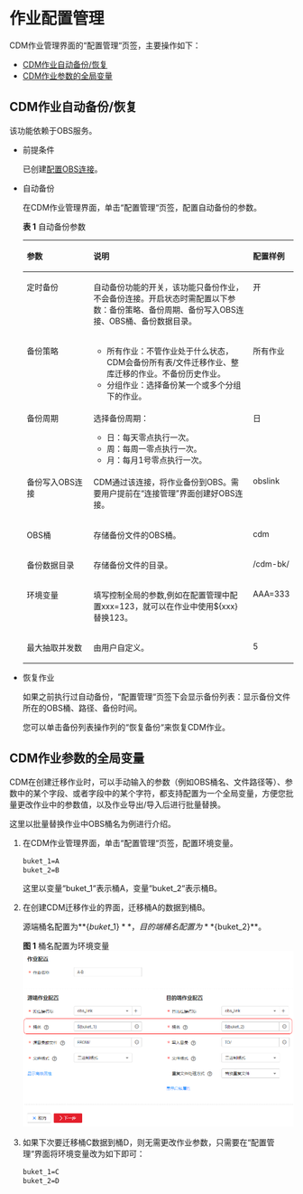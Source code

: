 # 作业配置管理<a name="dgc_01_0083"></a>

CDM作业管理界面的“配置管理“页签，主要操作如下：

-   [CDM作业自动备份/恢复](#zh-cn_topic_0173586861_section11184152932110)
-   [CDM作业参数的全局变量](#zh-cn_topic_0173586861_section10589151615203)

## CDM作业自动备份/恢复<a name="zh-cn_topic_0173586861_section11184152932110"></a>

该功能依赖于OBS服务。

-   前提条件

    已创建[配置OBS连接](配置OBS连接.md#dgc_01_0045)。

-   自动备份

    在CDM作业管理界面，单击“配置管理“页签，配置自动备份的参数。

    **表 1**  自动备份参数

    <a name="zh-cn_topic_0173586861_table1171092714397"></a>
    <table><thead align="left"><tr id="zh-cn_topic_0173586861_row197111127123910"><th class="cellrowborder" valign="top" width="25%" id="mcps1.2.4.1.1"><p id="zh-cn_topic_0173586861_p571112276391"><a name="zh-cn_topic_0173586861_p571112276391"></a><a name="zh-cn_topic_0173586861_p571112276391"></a>参数</p>
    </th>
    <th class="cellrowborder" valign="top" width="60%" id="mcps1.2.4.1.2"><p id="zh-cn_topic_0173586861_p107111127113910"><a name="zh-cn_topic_0173586861_p107111127113910"></a><a name="zh-cn_topic_0173586861_p107111127113910"></a>说明</p>
    </th>
    <th class="cellrowborder" valign="top" width="15%" id="mcps1.2.4.1.3"><p id="zh-cn_topic_0173586861_p7711527133912"><a name="zh-cn_topic_0173586861_p7711527133912"></a><a name="zh-cn_topic_0173586861_p7711527133912"></a>配置样例</p>
    </th>
    </tr>
    </thead>
    <tbody><tr id="zh-cn_topic_0173586861_row1871112717396"><td class="cellrowborder" valign="top" width="25%" headers="mcps1.2.4.1.1 "><p id="zh-cn_topic_0173586861_p197111627143917"><a name="zh-cn_topic_0173586861_p197111627143917"></a><a name="zh-cn_topic_0173586861_p197111627143917"></a>定时备份</p>
    </td>
    <td class="cellrowborder" valign="top" width="60%" headers="mcps1.2.4.1.2 "><p id="zh-cn_topic_0173586861_p0711142714395"><a name="zh-cn_topic_0173586861_p0711142714395"></a><a name="zh-cn_topic_0173586861_p0711142714395"></a>自动备份功能的开关，该功能只备份作业，不会备份连接。开启状态时需配置以下参数：备份策略、备份周期、备份写入OBS连接、OBS桶、备份数据目录。</p>
    </td>
    <td class="cellrowborder" valign="top" width="15%" headers="mcps1.2.4.1.3 "><p id="zh-cn_topic_0173586861_p7711172783913"><a name="zh-cn_topic_0173586861_p7711172783913"></a><a name="zh-cn_topic_0173586861_p7711172783913"></a>开</p>
    </td>
    </tr>
    <tr id="zh-cn_topic_0173586861_row10711132712394"><td class="cellrowborder" valign="top" width="25%" headers="mcps1.2.4.1.1 "><p id="zh-cn_topic_0173586861_p1671117278391"><a name="zh-cn_topic_0173586861_p1671117278391"></a><a name="zh-cn_topic_0173586861_p1671117278391"></a>备份策略</p>
    </td>
    <td class="cellrowborder" valign="top" width="60%" headers="mcps1.2.4.1.2 "><a name="zh-cn_topic_0173586861_ul92471011164220"></a><a name="zh-cn_topic_0173586861_ul92471011164220"></a><ul id="zh-cn_topic_0173586861_ul92471011164220"><li>所有作业：不管作业处于什么状态，CDM会备份所有表/文件迁移作业、整库迁移的作业。不备份历史作业。</li><li>分组作业：选择备份某一个或多个分组下的作业。</li></ul>
    </td>
    <td class="cellrowborder" valign="top" width="15%" headers="mcps1.2.4.1.3 "><p id="zh-cn_topic_0173586861_p87115274391"><a name="zh-cn_topic_0173586861_p87115274391"></a><a name="zh-cn_topic_0173586861_p87115274391"></a>所有作业</p>
    </td>
    </tr>
    <tr id="zh-cn_topic_0173586861_row1071112714399"><td class="cellrowborder" valign="top" width="25%" headers="mcps1.2.4.1.1 "><p id="zh-cn_topic_0173586861_p15711172715393"><a name="zh-cn_topic_0173586861_p15711172715393"></a><a name="zh-cn_topic_0173586861_p15711172715393"></a>备份周期</p>
    </td>
    <td class="cellrowborder" valign="top" width="60%" headers="mcps1.2.4.1.2 "><p id="zh-cn_topic_0173586861_p81294539536"><a name="zh-cn_topic_0173586861_p81294539536"></a><a name="zh-cn_topic_0173586861_p81294539536"></a>选择备份周期：</p>
    <a name="zh-cn_topic_0173586861_ul1653311217541"></a><a name="zh-cn_topic_0173586861_ul1653311217541"></a><ul id="zh-cn_topic_0173586861_ul1653311217541"><li>日：每天零点执行一次。</li><li>周：每周一零点执行一次。</li><li>月：每月1号零点执行一次。</li></ul>
    </td>
    <td class="cellrowborder" valign="top" width="15%" headers="mcps1.2.4.1.3 "><p id="zh-cn_topic_0173586861_p571117272397"><a name="zh-cn_topic_0173586861_p571117272397"></a><a name="zh-cn_topic_0173586861_p571117272397"></a>日</p>
    </td>
    </tr>
    <tr id="zh-cn_topic_0173586861_row167111627113919"><td class="cellrowborder" valign="top" width="25%" headers="mcps1.2.4.1.1 "><p id="zh-cn_topic_0173586861_p47111527173910"><a name="zh-cn_topic_0173586861_p47111527173910"></a><a name="zh-cn_topic_0173586861_p47111527173910"></a>备份写入OBS连接</p>
    </td>
    <td class="cellrowborder" valign="top" width="60%" headers="mcps1.2.4.1.2 "><p id="zh-cn_topic_0173586861_p13711172703917"><a name="zh-cn_topic_0173586861_p13711172703917"></a><a name="zh-cn_topic_0173586861_p13711172703917"></a>CDM通过该连接，将作业备份到OBS。需要用户提前在<span class="wintitle" id="zh-cn_topic_0173586861_wintitle133211713347"><a name="zh-cn_topic_0173586861_wintitle133211713347"></a><a name="zh-cn_topic_0173586861_wintitle133211713347"></a>“连接管理”</span>界面创建好OBS连接。</p>
    </td>
    <td class="cellrowborder" valign="top" width="15%" headers="mcps1.2.4.1.3 "><p id="zh-cn_topic_0173586861_p13711427183914"><a name="zh-cn_topic_0173586861_p13711427183914"></a><a name="zh-cn_topic_0173586861_p13711427183914"></a>obslink</p>
    </td>
    </tr>
    <tr id="zh-cn_topic_0173586861_row157111827183917"><td class="cellrowborder" valign="top" width="25%" headers="mcps1.2.4.1.1 "><p id="zh-cn_topic_0173586861_p3711827153911"><a name="zh-cn_topic_0173586861_p3711827153911"></a><a name="zh-cn_topic_0173586861_p3711827153911"></a>OBS桶</p>
    </td>
    <td class="cellrowborder" valign="top" width="60%" headers="mcps1.2.4.1.2 "><p id="zh-cn_topic_0173586861_p117111127143910"><a name="zh-cn_topic_0173586861_p117111127143910"></a><a name="zh-cn_topic_0173586861_p117111127143910"></a>存储备份文件的OBS桶。</p>
    </td>
    <td class="cellrowborder" valign="top" width="15%" headers="mcps1.2.4.1.3 "><p id="zh-cn_topic_0173586861_p197111274394"><a name="zh-cn_topic_0173586861_p197111274394"></a><a name="zh-cn_topic_0173586861_p197111274394"></a>cdm</p>
    </td>
    </tr>
    <tr id="zh-cn_topic_0173586861_row1773141612417"><td class="cellrowborder" valign="top" width="25%" headers="mcps1.2.4.1.1 "><p id="zh-cn_topic_0173586861_p6774171614418"><a name="zh-cn_topic_0173586861_p6774171614418"></a><a name="zh-cn_topic_0173586861_p6774171614418"></a>备份数据目录</p>
    </td>
    <td class="cellrowborder" valign="top" width="60%" headers="mcps1.2.4.1.2 "><p id="zh-cn_topic_0173586861_p67741316154117"><a name="zh-cn_topic_0173586861_p67741316154117"></a><a name="zh-cn_topic_0173586861_p67741316154117"></a>存储备份文件的目录。</p>
    </td>
    <td class="cellrowborder" valign="top" width="15%" headers="mcps1.2.4.1.3 "><p id="zh-cn_topic_0173586861_p8732759143520"><a name="zh-cn_topic_0173586861_p8732759143520"></a><a name="zh-cn_topic_0173586861_p8732759143520"></a>/cdm-bk/</p>
    </td>
    </tr>
    <tr id="zh-cn_topic_0173586861_row161792941813"><td class="cellrowborder" valign="top" width="25%" headers="mcps1.2.4.1.1 "><p id="zh-cn_topic_0173586861_p1018132920186"><a name="zh-cn_topic_0173586861_p1018132920186"></a><a name="zh-cn_topic_0173586861_p1018132920186"></a>环境变量</p>
    </td>
    <td class="cellrowborder" valign="top" width="60%" headers="mcps1.2.4.1.2 "><p id="zh-cn_topic_0173586861_p918132961819"><a name="zh-cn_topic_0173586861_p918132961819"></a><a name="zh-cn_topic_0173586861_p918132961819"></a>填写控制全局的参数,例如在配置管理中配置xxx=123，就可以在作业中使用${xxx}替换123。</p>
    </td>
    <td class="cellrowborder" valign="top" width="15%" headers="mcps1.2.4.1.3 "><p id="zh-cn_topic_0173586861_p518172921815"><a name="zh-cn_topic_0173586861_p518172921815"></a><a name="zh-cn_topic_0173586861_p518172921815"></a>AAA=333</p>
    </td>
    </tr>
    <tr id="zh-cn_topic_0173586861_row1962674005117"><td class="cellrowborder" valign="top" width="25%" headers="mcps1.2.4.1.1 "><p id="zh-cn_topic_0173586861_p176272400512"><a name="zh-cn_topic_0173586861_p176272400512"></a><a name="zh-cn_topic_0173586861_p176272400512"></a>最大抽取并发数</p>
    </td>
    <td class="cellrowborder" valign="top" width="60%" headers="mcps1.2.4.1.2 "><p id="zh-cn_topic_0173586861_p1476713412441"><a name="zh-cn_topic_0173586861_p1476713412441"></a><a name="zh-cn_topic_0173586861_p1476713412441"></a>由用户自定义。</p>
    </td>
    <td class="cellrowborder" valign="top" width="15%" headers="mcps1.2.4.1.3 "><p id="zh-cn_topic_0173586861_p17627194017512"><a name="zh-cn_topic_0173586861_p17627194017512"></a><a name="zh-cn_topic_0173586861_p17627194017512"></a>5</p>
    </td>
    </tr>
    </tbody>
    </table>

-   恢复作业

    如果之前执行过自动备份，“配置管理“页签下会显示备份列表：显示备份文件所在的OBS桶、路径、备份时间。

    您可以单击备份列表操作列的“恢复备份“来恢复CDM作业。


## CDM作业参数的全局变量<a name="zh-cn_topic_0173586861_section10589151615203"></a>

CDM在创建迁移作业时，可以手动输入的参数（例如OBS桶名、文件路径等）、参数中的某个字段、或者字段中的某个字符，都支持配置为一个全局变量，方便您批量更改作业中的参数值，以及作业导出/导入后进行批量替换。

这里以批量替换作业中OBS桶名为例进行介绍。

1.  在CDM作业管理界面，单击“配置管理“页签，配置环境变量。

    ```
    buket_1=A
    buket_2=B
    ```

    这里以变量“buket\_1“表示桶A，变量“buket\_2“表示桶B。

2.  在创建CDM迁移作业的界面，迁移桶A的数据到桶B。

    源端桶名配置为**$\{buket\_1\}**，目的端桶名配置为**$\{buket\_2\}**。

    **图 1**  桶名配置为环境变量<a name="zh-cn_topic_0173586861_fig183952182468"></a>  
    ![](figures/桶名配置为环境变量.png "桶名配置为环境变量")

3.  如果下次要迁移桶C数据到桶D，则无需更改作业参数，只需要在“配置管理“界面将环境变量改为如下即可：

    ```
    buket_1=C
    buket_2=D
    ```



